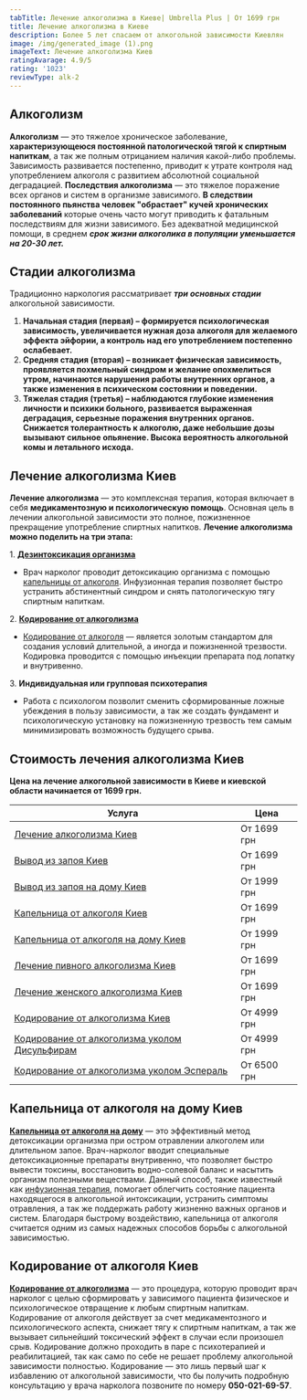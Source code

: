```yaml
---
tabTitle: Лечение алкоголизма в Киеве| Umbrella Plus | От 1699 грн
title: Лечение алкоголизма в Киеве
description: Более 5 лет спасаем от алкогольной зависимости Киевлян
image: /img/generated_image (1).png
imageText: Лечение алкоголизма Киев
ratingAvarage: 4.9/5
rating: '1023'
reviewType: alk-2
---
```


## Алкоголизм

**Алкоголизм** — это тяжелое хроническое заболевание, **характеризующеюся постоянной патологической тягой к спиртным напиткам**, а так же полным отрицанием наличия какой-либо проблемы. Зависимость развивается постепенно, приводит к  утрате контроля над употреблением алкоголя с развитием абсолютной социальной деградацией. **Последствия алкоголизма** — это тяжелое поражение всех органов и систем в организме зависимого. **В следствии постоянного пьянства человек "обрастает" кучей хронических заболеваний** которые очень часто могут приводить к фатальным последствиям для жизни зависимого. Без адекватной медицинской помощи, в среднем ***срок жизни алкоголика в популяции уменьшается на 20-30 лет.***

## Стадии алкоголизма

Традиционно наркология рассматривает ***три основных стадии*** алкогольной зависимости.

1. **Начальная стадия (первая) – формируется психологическая зависимость, увеличивается нужная доза алкоголя для желаемого эффекта эйфории, а контроль над его употреблением постепенно ослабевает.**
2. **Средняя стадия (вторая) – возникает физическая зависимость, проявляется похмельный синдром и желание опохмелиться утром, начинаются нарушения работы внутренних органов, а также изменения в психическом состоянии и поведении.**
3. **Тяжелая стадия (третья) – наблюдаются глубокие изменения личности и психики больного, развивается выраженная деградация, серьезные поражения внутренних органов. Снижается толерантность к алкоголю, даже небольшие дозы вызывают сильное опьянение. Высока вероятность алкогольной комы и летального исхода.**

## Лечение алкоголизма Киев

**Лечение алкоголизма** — это комплексная терапия, которая включает в себя **медикаментозную и психологическую помощь**. Основная цель в лечении алкогольной зависимости это полное, пожизненное прекращение употребление спиртных напитков. **Лечение алкоголизма можно поделить на три этапа:**

1\. **[Дезинтоксикация организма](https://umbrella-plus.com.ua/kiev/vivod-iz-zapoia-kiev/)**

* Врач нарколог проводит детоксикацию организма с помощью [капельницы от алкоголя](https://umbrella-plus.com.ua/kiev/kapelnica_ot_alkogola_kiev/). Инфузионная терапия позволяет быстро устранить абстинентный синдром и снять патологическую тягу спиртным напиткам.

2\. **[Кодирование от алкоголизма](https://umbrella-plus.com.ua/kiev/kodirovka-ot-alkogolia-kiev/)**

* [Кодирование от алкоголя](https://umbrella-plus.com.ua/kiev/kodirovka-ot-alkogolia-disulfiram-kiev/) — является золотым стандартом для создания условий длительной, а иногда и пожизненной трезвости. Кодировка проводится с помощью инъекции препарата под лопатку и внутривенно.

3\. **Индивидуальная или групповая психотерапия**

* Работа с психологом позволит сменить сформированные ложные убеждения в пользу зависимости, а так же создать фундамент и психологическую установку на пожизненную трезвость тем самым минимизировать возможность будущего срыва.

## Стоимость лечения алкоголизма Киев

**Цена на лечение алкогольной зависимости в Киеве и киевской области начинается от 1699 грн.**

| Услуга                                                                                  | Цена        |
| --------------------------------------------------------------------------------------- | ----------- |
| [Лечение алкоголизма Киев](lechenie-alkogolizma-kiev)                                   | От 1699 грн |
| [Вывод из запоя Киев](Vivod-iz-zapoia-kiev)                                             | От 1699 грн |
| [Вывод из запоя на дому Киев](Vivod-iz-zapoia-na-domy-kiev)                             | От 1999 грн |
| [Капельница от алкоголя Киев](Kapelnica_ot_alkogola_kiev)                               | От 1699 грн |
| [Капельница от алкоголя на дому Киев](Kapelnica_ot_alkogola_na_domy_kiev)               | От 1999 грн |
| [Лечение пивного алкоголизма Киев](lechenie-pivnogi-alkogolizma-kiev)                   | От 1699 грн |
| [Лечение женского алкоголизма Киев](lechenie-jenskogo-alkogolizma-kiev)                 | От 1699 грн |
| [Кодирование от алкоголизма Киев](kodirovka-ot-alkogolia-kiev)                          | От 4999 грн |
| [Кодирование от алкоголизма уколом Дисульфирам](kodirovka-ot-alkogolia-disulfiram-kiev) | От 4999 грн |
| [Кодирование от алкоголизма уколом Эспераль](kodirovka-ot-alkogolizma-espiarl-kiev)     | От 6500 грн |

## Капельница от алкоголя на дому Киев

**[Капельница от алкоголя на дому](https://umbrella-plus.com.ua/kiev/kapelnica_ot_alkogola_na_domy_kiev/)** — это эффективный метод детоксикации организма при остром отравлении алкоголем или длительном запое. Врач-нарколог вводит специальные детоксикационные препараты внутривенно, что позволяет быстро вывести токсины, восстановить водно-солевой баланс и насытить организм полезными веществами. Данный способ, также известный как [инфузионная терапия](https://umbrella-plus.com.ua/kiev/kapelnica_ot_alkogola_kiev/), помогает облегчить состояние пациента находящегося в алкогольной интоксикации, устранить симптомы отравления, а так же поддержать работу жизненно важных органов и систем. Благодаря быстрому воздействию, капельница от алкоголя считается одним из самых надежных способов борьбы с алкогольной зависимостью.

## Кодирование от алкоголя Киев

**[Кодирование от алкоголизма](https://umbrella-plus.com.ua/kiev/kodirovka-ot-alkogolia-kiev/)** — это процедура, которую проводит врач нарколог с целью сформировать у зависимого пациента физическое и психологическое отвращение к любым спиртным напиткам. Кодирование от алкоголя действует за счет медикаментозного и психологического аспекта, снижает тягу к спиртным напиткам, а так же вызывает сильнейший токсический эффект в случаи если произошел срыв. Кодирование должно проходить в паре с психотерапией и реабилитацией, так как само по себе не решает проблему алкогольной зависимости полностью. Кодирование — это лишь первый шаг к избавлению от алкогольной зависимости, что бы получить подробную консультацию у врача нарколога позвоните по номеру **050-021-69-57**.
